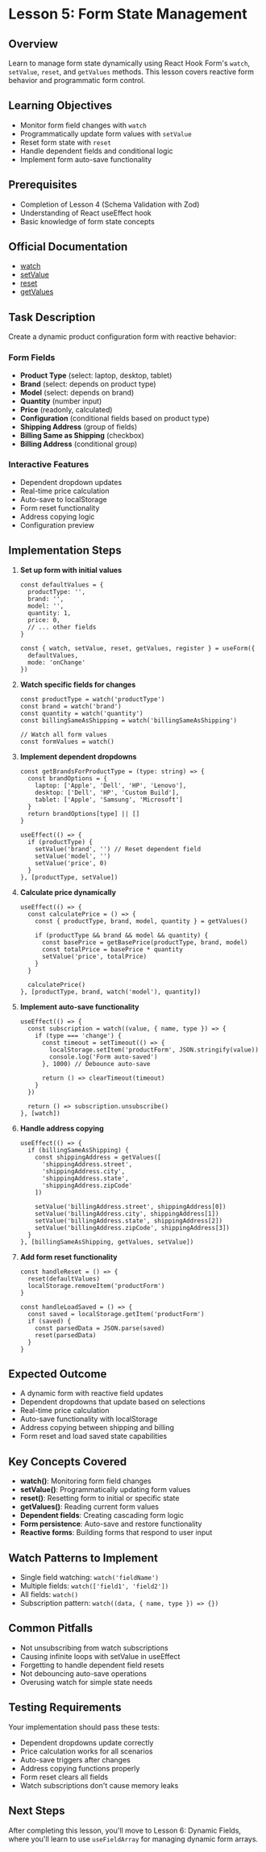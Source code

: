 # Lesson 5: Form State Management

## Overview
Learn to manage form state dynamically using React Hook Form's `watch`, `setValue`, `reset`, and `getValues` methods. This lesson covers reactive form behavior and programmatic form control.

## Learning Objectives
- Monitor form field changes with `watch`
- Programmatically update form values with `setValue`
- Reset form state with `reset`
- Handle dependent fields and conditional logic
- Implement form auto-save functionality

## Prerequisites
- Completion of Lesson 4 (Schema Validation with Zod)
- Understanding of React useEffect hook
- Basic knowledge of form state concepts

## Official Documentation
- [watch](https://react-hook-form.com/docs/useform/watch)
- [setValue](https://react-hook-form.com/docs/useform/setvalue)
- [reset](https://react-hook-form.com/docs/useform/reset)
- [getValues](https://react-hook-form.com/docs/useform/getvalues)

## Task Description
Create a dynamic product configuration form with reactive behavior:

### Form Fields
- **Product Type** (select: laptop, desktop, tablet)
- **Brand** (select: depends on product type)
- **Model** (select: depends on brand)
- **Quantity** (number input)
- **Price** (readonly, calculated)
- **Configuration** (conditional fields based on product type)
- **Shipping Address** (group of fields)
- **Billing Same as Shipping** (checkbox)
- **Billing Address** (conditional group)

### Interactive Features
- Dependent dropdown updates
- Real-time price calculation
- Auto-save to localStorage
- Form reset functionality
- Address copying logic
- Configuration preview

## Implementation Steps

1. **Set up form with initial values**
   ```tsx
   const defaultValues = {
     productType: '',
     brand: '',
     model: '',
     quantity: 1,
     price: 0,
     // ... other fields
   }
   
   const { watch, setValue, reset, getValues, register } = useForm({
     defaultValues,
     mode: 'onChange'
   })
   ```

2. **Watch specific fields for changes**
   ```tsx
   const productType = watch('productType')
   const brand = watch('brand')
   const quantity = watch('quantity')
   const billingSameAsShipping = watch('billingSameAsShipping')
   
   // Watch all form values
   const formValues = watch()
   ```

3. **Implement dependent dropdowns**
   ```tsx
   const getBrandsForProductType = (type: string) => {
     const brandOptions = {
       laptop: ['Apple', 'Dell', 'HP', 'Lenovo'],
       desktop: ['Dell', 'HP', 'Custom Build'],
       tablet: ['Apple', 'Samsung', 'Microsoft']
     }
     return brandOptions[type] || []
   }
   
   useEffect(() => {
     if (productType) {
       setValue('brand', '') // Reset dependent field
       setValue('model', '')
       setValue('price', 0)
     }
   }, [productType, setValue])
   ```

4. **Calculate price dynamically**
   ```tsx
   useEffect(() => {
     const calculatePrice = () => {
       const { productType, brand, model, quantity } = getValues()
       
       if (productType && brand && model && quantity) {
         const basePrice = getBasePrice(productType, brand, model)
         const totalPrice = basePrice * quantity
         setValue('price', totalPrice)
       }
     }
     
     calculatePrice()
   }, [productType, brand, watch('model'), quantity])
   ```

5. **Implement auto-save functionality**
   ```tsx
   useEffect(() => {
     const subscription = watch((value, { name, type }) => {
       if (type === 'change') {
         const timeout = setTimeout(() => {
           localStorage.setItem('productForm', JSON.stringify(value))
           console.log('Form auto-saved')
         }, 1000) // Debounce auto-save
         
         return () => clearTimeout(timeout)
       }
     })
     
     return () => subscription.unsubscribe()
   }, [watch])
   ```

6. **Handle address copying**
   ```tsx
   useEffect(() => {
     if (billingSameAsShipping) {
       const shippingAddress = getValues([
         'shippingAddress.street',
         'shippingAddress.city',
         'shippingAddress.state',
         'shippingAddress.zipCode'
       ])
       
       setValue('billingAddress.street', shippingAddress[0])
       setValue('billingAddress.city', shippingAddress[1])
       setValue('billingAddress.state', shippingAddress[2])
       setValue('billingAddress.zipCode', shippingAddress[3])
     }
   }, [billingSameAsShipping, getValues, setValue])
   ```

7. **Add form reset functionality**
   ```tsx
   const handleReset = () => {
     reset(defaultValues)
     localStorage.removeItem('productForm')
   }
   
   const handleLoadSaved = () => {
     const saved = localStorage.getItem('productForm')
     if (saved) {
       const parsedData = JSON.parse(saved)
       reset(parsedData)
     }
   }
   ```

## Expected Outcome
- A dynamic form with reactive field updates
- Dependent dropdowns that update based on selections
- Real-time price calculation
- Auto-save functionality with localStorage
- Address copying between shipping and billing
- Form reset and load saved state capabilities

## Key Concepts Covered
- **watch()**: Monitoring form field changes
- **setValue()**: Programmatically updating form values
- **reset()**: Resetting form to initial or specific state
- **getValues()**: Reading current form values
- **Dependent fields**: Creating cascading form logic
- **Form persistence**: Auto-save and restore functionality
- **Reactive forms**: Building forms that respond to user input

## Watch Patterns to Implement
- Single field watching: `watch('fieldName')`
- Multiple fields: `watch(['field1', 'field2'])`
- All fields: `watch()`
- Subscription pattern: `watch((data, { name, type }) => {})`

## Common Pitfalls
- Not unsubscribing from watch subscriptions
- Causing infinite loops with setValue in useEffect
- Forgetting to handle dependent field resets
- Not debouncing auto-save operations
- Overusing watch for simple state needs

## Testing Requirements
Your implementation should pass these tests:
- Dependent dropdowns update correctly
- Price calculation works for all scenarios
- Auto-save triggers after changes
- Address copying functions properly
- Form reset clears all fields
- Watch subscriptions don't cause memory leaks

## Next Steps
After completing this lesson, you'll move to Lesson 6: Dynamic Fields, where you'll learn to use `useFieldArray` for managing dynamic form arrays.